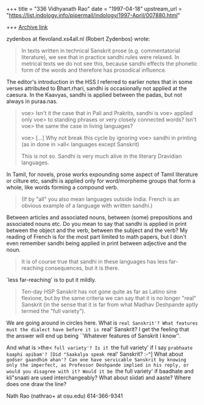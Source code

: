 +++
title = "336 Vidhyanath Rao"
date = "1997-04-18"
upstream_url = "https://list.indology.info/pipermail/indology/1997-April/007880.html"

+++
[Archive link](https://list.indology.info/pipermail/indology/1997-April/007880.html)

zydenbos at flevoland.xs4all.nl (Robert Zydenbos) wrote:
> In texts written in technical Sanskrit prose (e.g. commentatorial 
> literature), we see that in practice sandhi rules were relaxed. In 
> metrical texts we do not see this, because sandhi effects the phonetic 
> form of the words and therefore has prosodical influence.

The editor's introduction in the HSS I referred to earlier notes
that in some verses attributed to Bhart.rhari, sandhi is
occasionally not applied at the caesura. In the Kaavyas, sandhi
is applied between the padas, but not always in puraa.nas. 

> 
>  voe> Isn't it the case that in Pali and Prakrits, sandhi is
>  voe> applied only
>  voe> to standing phrases or very closely connected words? Isn't
>  voe> the same the case in living languages?
> 
>  voe> [...] Why not break this cycle by ignoring
>  voe> sandhi in printing (as in done in >all< languages except Sanskrit)
> 
> This is not so. Sandhi is very much alive in the literary Dravidian
> languages.

In Tamil, for novels, prose works expounding some aspect of
Tamil literature or cilture etc, sandhi is applied only for
word/morpheme groups that form a whole, like words forming a
compound verb. 

> (If by "all" you also mean languages outside India: French is an obvious
> example of a language with written sandhi.)

Between articles and associated nouns, between (some) prepositions and
associated nouns etc. Do you mean to say that sandhi is applied in
print between the object and the verb, between the subject and the
verb? My reading of French is for the most part limited to math
papers, but I don't even remember sandhi being applied in print
between adjective and the noun.

> It is of course true that sandhi in
> these languages has less far-reaching consequences, but it is there.

`less far-reaching' is to put it mildly.

> Ten-day HSP Sanskrit has not gone quite as far as Latino sine flexione, 
> but by the same criteria we can say that it is no longer "real" Sanskrit
> (in the sense that it is far from what Madhav Deshpande aptly termed 
> the "full variety").

We are going around in circles here. What is `real Sanskrit'? What features
must the dialect have before it is `real' Sanskrit? I get the feeling that
the answer will end up being ``Whatever features of Sanskrit I know''.

And what is >the< `full variety'? Is it `the full variety' if I say
`prabhaate kaaphi apibam'? [Did "Saakalya speak `real' Sanskrit? :-^]
What about `godser gaandhim ahan'? Can one have servicable Sanskrit
by knowing only the imperfect, as Professor Deshpande implied in
his reply, or would you disagree with it? Would it be `the
full variety' if baadhate and kli"snaati are used interchangeably?
What about siidati and aaste? Where does one draw the line?

Nath Rao (nathrao+ at osu.edu)		614-366-9341




